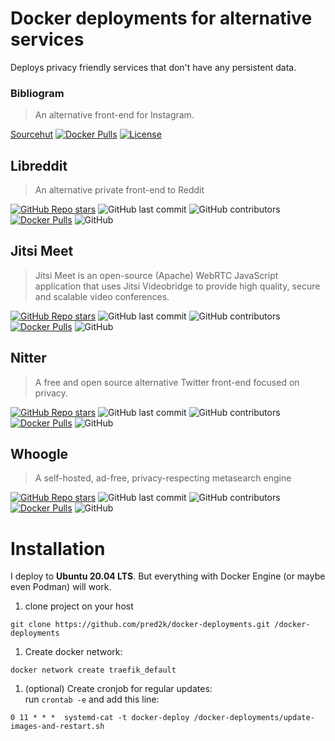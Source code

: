 
# Docker deployments for alternative services

Deploys privacy friendly services that don't have any persistent data.

### Bibliogram

> An alternative front-end for Instagram.

[Sourcehut](https://sr.ht/~cadence/bibliogram/) [![Docker Pulls](https://img.shields.io/docker/pulls/cloudrac3r/bibliogram?style=plastic)](https://hub.docker.com/r/cloudrac3r/bibliogram) [![License](https://img.shields.io/badge/license-AGPL--3.0-important)](https://sr.ht/~cadence/bibliogram)

## Libreddit

> An alternative private front-end to Reddit

[![GitHub Repo stars](https://img.shields.io/github/stars/spikecodes/libreddit?style=social)](https://github.com/spikecodes/libreddit) ![GitHub last commit](https://img.shields.io/github/last-commit/spikecodes/libreddit) ![GitHub contributors](https://img.shields.io/github/contributors/spikecodes/libreddit) [![Docker Pulls](https://img.shields.io/docker/pulls/spikecodes/libreddit?style=plastic)](https://hub.docker.com/r/spikecodes/libreddit) ![GitHub](https://img.shields.io/github/license/spikecodes/libreddit)

## Jitsi Meet

> Jitsi Meet is an open-source (Apache) WebRTC JavaScript application that uses Jitsi Videobridge to provide high quality, secure and scalable video conferences.

[![GitHub Repo stars](https://img.shields.io/github/stars/jitsi/jitsi-meet?style=social)](https://github.com/jitsi/jitsi-meet) ![GitHub last commit](https://img.shields.io/github/last-commit/jitsi/jitsi-meet) ![GitHub contributors](https://img.shields.io/github/contributors/jitsi/jitsi-meet) [![Docker Pulls](https://img.shields.io/docker/pulls/jitsi/web)](https://hub.docker.com/r/jitsi/web) ![GitHub](https://img.shields.io/github/license/jitsi/jitsi-meet)

## Nitter

> A free and open source alternative Twitter front-end focused on privacy.

[![GitHub Repo stars](https://img.shields.io/github/stars/zedeus/nitter?style=social)](https://github.com/zedeus/nitter) ![GitHub last commit](https://img.shields.io/github/last-commit/zedeus/nitter) ![GitHub contributors](https://img.shields.io/github/contributors/zedeus/nitter) [![Docker Pulls](https://img.shields.io/docker/pulls/zedeus/nitter)](https://hub.docker.com/r/zedeus/nitter) ![GitHub](https://img.shields.io/github/license/zedeus/nitter)

## Whoogle

> A self-hosted, ad-free, privacy-respecting metasearch engine

[![GitHub Repo stars](https://img.shields.io/github/stars/benbusby/whoogle-search?style=social)](https://github.com/benbusby/whoogle-search) ![GitHub last commit](https://img.shields.io/github/last-commit/benbusby/whoogle-search) ![GitHub contributors](https://img.shields.io/github/contributors/benbusby/whoogle-search) [![Docker Pulls](https://img.shields.io/docker/pulls/benbusby/whoogle-search)](https://hub.docker.com/r/benbusby/whoogle-search) ![GitHub](https://img.shields.io/github/license/benbusby/whoogle-search)

# Installation

I deploy to **Ubuntu 20.04 LTS**. But everything with Docker Engine (or maybe even Podman) will work.  

1. clone project on your host
```
git clone https://github.com/pred2k/docker-deployments.git /docker-deployments
```

1. Create docker network:
  ```
  docker network create traefik_default
  ```

1. (optional) Create cronjob for regular updates:  
run `crontab -e` and add this line:
```
0 11 * * *	systemd-cat -t docker-deploy /docker-deployments/update-images-and-restart.sh
```
